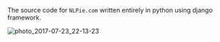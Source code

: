 The source code for `NLPie.com` written entirely in python using django framework.


![photo_2017-07-23_22-13-23](https://user-images.githubusercontent.com/5694520/28501595-541213de-6ff4-11e7-8852-d1e7c64e2b7f.jpg)
